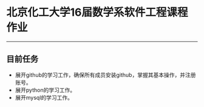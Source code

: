# **北京化工大学16届数学系软件工程课程作业**  
--------  
## 目前任务  
* 展开github的学习工作，确保所有成员安装github，掌握其基本操作，并注册账号。
* 展开python的学习工作。
* 展开mysql的学习工作。


